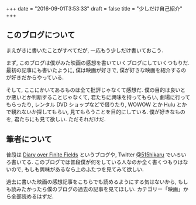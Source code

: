 +++
date = "2016-09-01T3:53:33"
draft = false
title = "少しだけ自己紹介"
+++

## このブログについて

まえがきに書いたことがすべてだが, 一応もう少しだけ書いておこう. 

<!--more-->

まず, このブログは僕がみた映画の感想を書いていくブログにしていくつもりだ. 最初の記事にも書いたように, 僕は映画が好きで, 僕が好きな映画を紹介するのが好きだからやっている.

そして, ここにかいてあるものは全て批評じゃなくて感想だ. 僕の目的は良いとか悪いとか判断することじゃなくて, 君たちに興味を持ってもらい, 劇場に行ってもらったり,
レンタル DVD ショップなどで借りたり, WOWOW とか Hulu とかで観れないか探してもらい, 見てもらうことを目的にしている. 僕が好きなものを, 君たちにも見て欲しい. ただそれだけだ.

## 筆者について

普段は [Diary over Finite Fields](http://hikaru515.hatenablog.com) というブログや, Twitter [@515hikaru](https://twitter.com/515hikaru) でいろいろ書いてる.
このブログでは普段僕が何をしている人なのか全く書くつもりはないので, もしも興味があるなら上のふたつを見てみて欲しい.

過去に書いた映画の感想記事をこちらでも読めるようにする気はないから, もしも読みたかったら僕のブログの過去の記事を見てほしい. カテゴリー「映画」から全部読めるはずだ.
